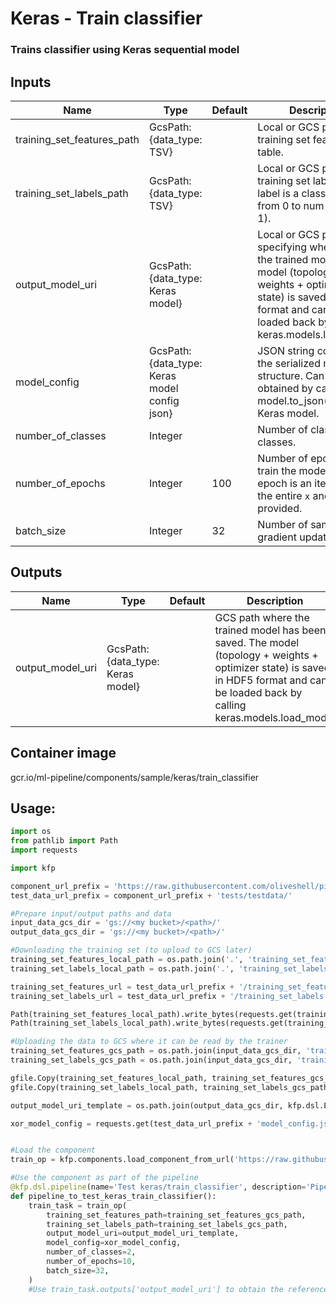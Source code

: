 # Keras - Train classifier
### Trains classifier using Keras sequential model

## Inputs
|Name|Type|Default|Description|
|---|---|---|---|
|training_set_features_path|GcsPath: {data_type: TSV}||Local or GCS path to the training set features table.|
|training_set_labels_path|GcsPath: {data_type: TSV}||Local or GCS path to the training set labels (each label is a class index from 0 to num-classes - 1).|
|output_model_uri|GcsPath: {data_type: Keras model}||Local or GCS path specifying where to save the trained model. The model (topology + weights + optimizer state) is saved in HDF5 format and can be loaded back by calling keras.models.load_model|
|model_config|GcsPath: {data_type: Keras model config json}||JSON string containing the serialized model structure. Can be obtained by calling model.to_json() on a Keras model.|
|number_of_classes|Integer||Number of classifier classes.|
|number_of_epochs|Integer|100|Number of epochs to train the model. An epoch is an iteration over the entire `x` and `y` data provided.|
|batch_size|Integer|32|Number of samples per gradient update|

## Outputs
|Name|Type|Default|Description|
|---|---|---|---|
|output_model_uri|GcsPath: {data_type: Keras model}||GCS path where the trained model has been saved. The model (topology + weights + optimizer state) is saved in HDF5 format and can be loaded back by calling keras.models.load_model|

## Container image
gcr.io/ml-pipeline/components/sample/keras/train_classifier

## Usage:

```python
import os
from pathlib import Path
import requests

import kfp

component_url_prefix = 'https://raw.githubusercontent.com/oliveshell/pipeline_components/52305d01748c4d1adb44685686065d3711e0e738/components/sample/keras/train_classifier/'
test_data_url_prefix = component_url_prefix + 'tests/testdata/'

#Prepare input/output paths and data
input_data_gcs_dir = 'gs://<my bucket>/<path>/'
output_data_gcs_dir = 'gs://<my bucket>/<path>/'

#Downloading the training set (to upload to GCS later)
training_set_features_local_path = os.path.join('.', 'training_set_features.tsv')
training_set_labels_local_path = os.path.join('.', 'training_set_labels.tsv')

training_set_features_url = test_data_url_prefix + '/training_set_features.tsv'
training_set_labels_url = test_data_url_prefix + '/training_set_labels.tsv'

Path(training_set_features_local_path).write_bytes(requests.get(training_set_features_url).content)
Path(training_set_labels_local_path).write_bytes(requests.get(training_set_labels_url).content)

#Uploading the data to GCS where it can be read by the trainer
training_set_features_gcs_path = os.path.join(input_data_gcs_dir, 'training_set_features.tsv')
training_set_labels_gcs_path = os.path.join(input_data_gcs_dir, 'training_set_labels.tsv')

gfile.Copy(training_set_features_local_path, training_set_features_gcs_path)
gfile.Copy(training_set_labels_local_path, training_set_labels_gcs_path)

output_model_uri_template = os.path.join(output_data_gcs_dir, kfp.dsl.EXECUTION_ID_PLACEHOLDER, 'output_model_uri', 'data')

xor_model_config = requests.get(test_data_url_prefix + 'model_config.json').content


#Load the component
train_op = kfp.components.load_component_from_url('https://raw.githubusercontent.com/oliveshell/pipeline_components/52305d01748c4d1adb44685686065d3711e0e738/components/sample/keras/train_classifier/component.yaml')

#Use the component as part of the pipeline
@kfp.dsl.pipeline(name='Test keras/train_classifier', description='Pipeline to test keras/train_classifier component')
def pipeline_to_test_keras_train_classifier():
    train_task = train_op(
        training_set_features_path=training_set_features_gcs_path,
        training_set_labels_path=training_set_labels_gcs_path,
        output_model_uri=output_model_uri_template,
        model_config=xor_model_config,
        number_of_classes=2,
        number_of_epochs=10,
        batch_size=32,
    )
    #Use train_task.outputs['output_model_uri'] to obtain the reference to the trained model URI that can be a passed to other pipeline tasks (e.g. for prediction or analysis)
```
